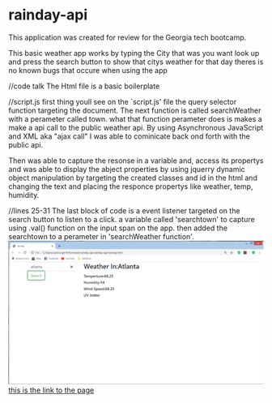 # rainday-api

This application was created for review for the Georgia tech bootcamp.

This basic weather app works by typing the City that was you want look up and press the search button to show that citys weather for that day
theres is no known bugs that occure when using the app

//code talk
The Html file is a basic boilerplate

//script.js
first thing youll see on the `script.js' file the query selector function targeting the document.
The next function is called searchWeather with a perameter called town. what that function perameter does is makes a make a api call to the public weather api.
By using Asynchronous JavaScript and XML aka "ajax call"
I was able to cominicate back ond forth with the public api.

Then was able to capture the resonse in a variable and, access its propertys and was able to display the abject properties by using jquerry dynamic object manipulation
by targeting the created classes and id in the html and changing the text and placing the
responce propertys like weather, temp, humidity.

//lines 25-31
The last block of code is a event listener targeted on the search button to listen to a click. a variable called 'searchtown' to capture using .val() function
on the input span on the app. then added the searchtown to a perameter in 'searchWeather function'.
![screenshot](./assets/images/atl.png)
[this is the link to the page]()
